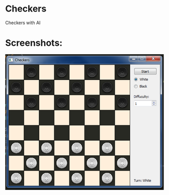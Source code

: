 # Checkers
Checkers with AI

# Screenshots:

![Alt text](/screenshot.png?raw=true "Checkers screenshot")
